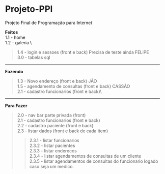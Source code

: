 # Projeto-PPI
Projeto Final de Programação para Internet

**Feitos**\
1.1 - home \
1.2 - galeria \
>1.4 - login e sessoes (front e back) Precisa de teste ainda  FELIPE \
3.0 - tabelas sql

-------------------------------------
**Fazendo**
>1.3 - Novo endereço (front e back) JÃO\
>1.5 - agendamento de consultas (front e back) CASSÃO\
>2.1 - cadastro funcionarios (front e back)\
-------------------------------------
**Para Fazer**
>2.0 - nav bar parte privada (front)\
>2.1 - cadastro funcionarios (front e back)\
>2.2 - cadastro paciente (front e back)\
>2.3 - listar dados (front e back de cada item)
  >>2.3.1 - listar funcionarios\
  >>2.3.2 - listar pacientes \
  >>2.3.3 - listar enderecos \
  >>2.3.4 - listar agendamentos de consultas de um cliente\
  >>2.3.5 - listar agendamentos de consultas do funcionario logado caso seja um medico. 
